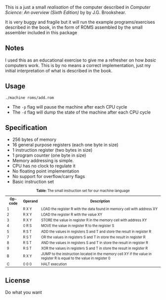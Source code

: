 This is a just a small *realisation* of the computer described in *Computer Science: An overview (Sixth Edition)* by by J.G. Brookshear.

It is very buggy and fragile but it will run the example programs/exercises described in the book, in the form of ROMS assembled by the small assembler included in this package

Notes
--------------------
I used this as an educational exercise to give me a refresher on how *basic* computers work. This is by no means a correct implementation, just my initial interpretation of what is described in the book.

Usage
--------------------
	./machine roms/add.rom

* The ```-p``` flag will pause the machine after each CPU cycle
* The ```-d``` flag will dump the state of the machine after each CPU cycle


Specification
--------------------
* 256 bytes of memory
* 16 general purpose registers (each one byte in size)
* 1 instruction register (two bytes in size)
* 1 program counter (one byte in size)
* Memory addressing is simple. 
* CPU has no clock to regulate it 
* No floating point implementation
* No support for overflow/carry flags 
* Basic instruction set 

<table style="font-size:0.8em; table-layout:fixed;">
	<tr>
		<th>Op-code</th>
		<th>Operand</th>
		<th>Description</th>
	</tr>
	<tr>
		<td>1</td>
		<td>R X Y</td>
		<td>LOAD the register R with the data found in memory cell with address XY</td>
	</tr>
	<tr>
		<td>2</td>
		<td>R X Y</td>
		<td>LOAD the register R with the value XY</td>
	</tr>
	<tr>
		<td>3</td>
		<td>R X Y</td>
		<td>STORE the value in register R in the memory cell with address XY</td>
	</tr>
	<tr>
		<td>4</td>
		<td>0 R S</td>
		<td>MOVE the value in register R to the register S</td>
	</tr>
	<tr>
		<td>5</td>
		<td>R S T</td>
		<td>ADD the values in registers S and T and store the result in register R</td>
	</tr>
	<tr>
		<td>7</td>
		<td>R S T</td>
		<td>OR the values in registers S and T in store the result in register R</td>
	</tr>
	<tr>
		<td>8</td>
		<td>R S T</td>
		<td>AND the values in registers S and T in store the result in register R</td>
	</tr>
	<tr>
		<td>9</td>
		<td>R S T</td>
		<td>XOR the values in registers S and T in store the result in register R</td>
	</tr>
	<tr>
		<td>B</td>
		<td>R X Y</td>
		<td>JUMP to the instruction located in the memory cell XY if the value in register R is equal to the value in register 0</td>
	</tr>
	<tr>
		<td>C</td>
		<td>0 0 0</td>
		<td>HALT execution</td>
	</tr>
	<caption><strong>Table:</strong> The small instruction set for our machine language</caption>
</table>

License
--------------------
Do what you want
